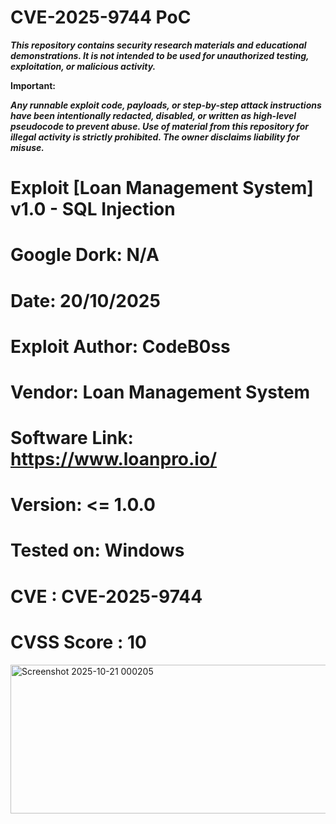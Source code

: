 # CVE-2025-9744 PoC

***This repository contains security research materials and educational demonstrations. It is not intended to be used for unauthorized testing, exploitation, or malicious activity.***

__Important:__

***Any runnable exploit code, payloads, or step-by-step attack instructions have been intentionally redacted, disabled, or written as high-level pseudocode to prevent abuse.
Use of material from this repository for illegal activity is strictly prohibited. The owner disclaims liability for misuse.***


# Exploit [Loan Management System] v1.0 - SQL Injection
# Google Dork: N/A
# Date: 20/10/2025
# Exploit Author: CodeB0ss 
# Vendor: Loan Management System
# Software Link: https://www.loanpro.io/
# Version: <= 1.0.0
# Tested on: Windows
# CVE : CVE-2025-9744
# CVSS Score : 10


<img width="935" height="238" alt="Screenshot 2025-10-21 000205" src="https://github.com/user-attachments/assets/e2e9cd2a-9d70-494c-8d43-ffed21b20659" />



